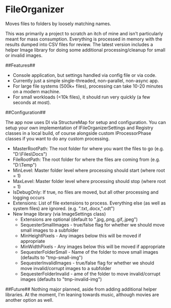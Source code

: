 FileOrganizer
==============

Moves files to folders by loosely matching names.

This was primarily a project to scratch an itch of mine and isn't particularly meant for mass consumption. Everything is processed in memory with the results dumped into CSV files for review. The latest version includes a helper Image library for doing some additional processing/cleanup for small or invalid images.

##Features##
- Console application, but settings handled via config file or via code.
- Currently just a simple single-threaded, non-parallel, non-async app.
- For large file systems (500k+ files), processing can take 10-20 minutes on a modern machine.
- For small workloads (<10k files), it should run very quickly (a few seconds at most).

##Configuration##

The app now uses DI via StructureMap for setup and configuration. You can setup your own implementation of IFileOrganizerSettings and Registry classes in a local build, of course alongside custom IProcessorPhase classes if you want to do any custom processing.

- MasterRootPath: The root folder for where you want the files to go (e.g. "D:\Files\Docs")
- FileRootPath: The root folder for where the files are coming from (e.g. "D:\Temp")
- MinLevel: Master folder level where processing should start (where root = 1)
- MaxLevel: Master folder level where processing should stop (where root = 1)
- IsDebugOnly: If true, no files are moved, but all other processing and logging occurs
- Extensions: List of file extensions to process. Everything else (as well as system files) are ignored. (e.g. ".txt,.docx,".odt")
- New Image library (via ImageSettings class)
  - Extensions are optional (default to ".jpg,.png,.gif,.jpeg")
  - SequesterSmallImages - true/false flag for whether we should move small images to a subfolder
  - MinHeightPixels - Any images below this will be moved if appropriate
  - MinWidthPixels - Any images below this will be moved if appropriate
  - SequesterFolderSmall - Name of the folder to move small images (defaults to "tmp-small-img")
  - SequesterInvalidImages - true/false flag for whether we should move invalid/corrupt images to a subfolder
  - SequesterFolderInvalid - ame of the folder to move invalid/corrupt images (defaults to "tmp-invalid-img")
  
##Future##
Nothing major planned, aside from adding additional helper libraries. At the moment, I'm leaning towards music, although movies are another option as well.
